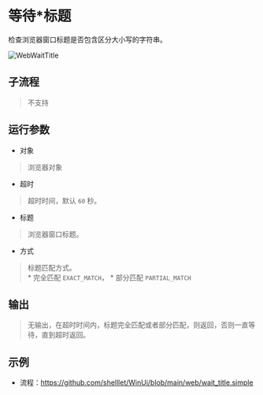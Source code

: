 # 等待*标题
检查浏览器窗口标题是否包含区分大小写的字符串。

![WebWaitTitle](./images/12.png ':size=90%')


## 子流程
> 不支持


## 运行参数
* 对象
>   浏览器对象
* 超时
>   超时时间，默认 `60` 秒。
* 标题
>   浏览器窗口标题。
* 方式
>   标题匹配方式。   
    * 完全匹配 `EXACT_MATCH`，
    * 部分匹配 `PARTIAL_MATCH`


## 输出

> 无输出，在超时时间内，标题完全匹配或者部分匹配，则返回，否则一直等待，直到超时返回。


## 示例

* 流程：https://github.com/shelllet/WinUi/blob/main/web/wait_title.simple



